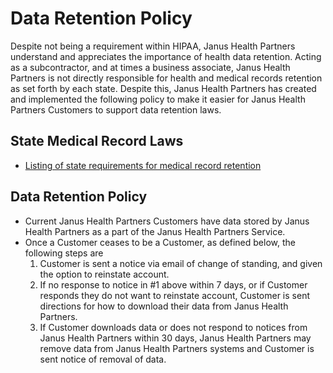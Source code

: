 # Data Retention Policy

Despite not being a requirement within HIPAA, Janus Health Partners understand and appreciates the importance of health data retention. Acting as a subcontractor, and at times a business associate, Janus Health Partners is not directly responsible for health and medical records retention as set forth by each state. Despite this, Janus Health Partners has created and implemented the following policy to make it easier for Janus Health Partners Customers to support data retention laws.

## State Medical Record Laws

* [Listing of state requirements for medical record retention](http://www.healthit.gov/sites/default/files/appa7-1.pdf)

## Data Retention Policy

* Current Janus Health Partners Customers have data stored by Janus Health Partners as a part of the Janus Health Partners Service.
* Once a Customer ceases to be a Customer, as defined below, the following steps are 
	1. Customer is sent a notice via email of change of standing, and given the option to reinstate account.
	2. If no response to notice in #1 above within 7 days, or if Customer responds they do not want to reinstate account, Customer is sent directions for how to download their data from Janus Health Partners.
	3. If Customer downloads data or does not respond to notices from Janus Health Partners within 30 days, Janus Health Partners may remove data from Janus Health Partners systems and Customer is sent notice of removal of data.
